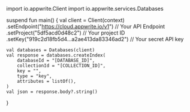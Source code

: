 import io.appwrite.Client
import io.appwrite.services.Databases

suspend fun main() {
    val client = Client(context)
      .setEndpoint("https://cloud.appwrite.io/v1") // Your API Endpoint
      .setProject("5df5acd0d48c2") // Your project ID
      .setKey("919c2d18fb5d4...a2ae413da83346ad2") // Your secret API key

    val databases = Databases(client)
    val response = databases.createIndex(
        databaseId = "[DATABASE_ID]",
        collectionId = "[COLLECTION_ID]",
        key = "",
        type = "key",
        attributes = listOf(),
    )
    val json = response.body?.string()
}